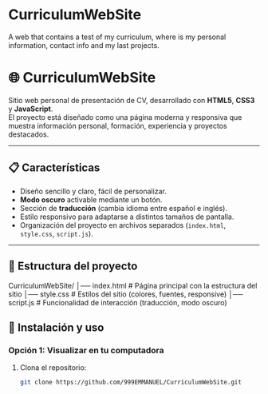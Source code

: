 # CurriculumWebSite
A web that contains a test of my curriculum, where is my personal information, contact info and my last projects.

# 🌐 CurriculumWebSite  

Sitio web personal de presentación de CV, desarrollado con **HTML5**, **CSS3** y **JavaScript**.  
El proyecto está diseñado como una página moderna y responsiva que muestra información personal, formación, experiencia y proyectos destacados.  

---

## 📋 Características  

- Diseño sencillo y claro, fácil de personalizar.  
- **Modo oscuro** activable mediante un botón.  
- Sección de **traducción** (cambia idioma entre español e inglés).  
- Estilo responsivo para adaptarse a distintos tamaños de pantalla.  
- Organización del proyecto en archivos separados (`index.html`, `style.css`, `script.js`).  

---

## 📂 Estructura del proyecto  
CurriculumWebSite/
│── index.html # Página principal con la estructura del sitio
│── style.css # Estilos del sitio (colores, fuentes, responsive)
│── script.js # Funcionalidad de interacción (traducción, modo oscuro)

## 🚀 Instalación y uso  

### Opción 1: Visualizar en tu computadora  
1. Clona el repositorio:  
   ```bash
   git clone https://github.com/999EMMANUEL/CurriculumWebSite.git
